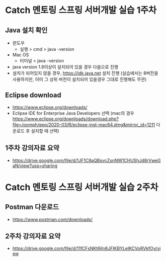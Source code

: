 # Catch 멘토링 스프링 서버개발 실습 1주차

## Java 설치 확인
 - 윈도우
   - 실행 > cmd > java -version
 - Mac OS
   - 터미널 > java -version
 - java version 1.8이상이 설치되어 있을 경우 다음으로 진행
 - 설치가 되어있지 않을 경우, https://jdk.java.net 설치 진행 (실습에서는 8버전을 사용하지만, 이미 그 상위 버전이 설치되어 있을경우 그대로 진행해도 무관)
 
## Eclipse download
 - https://www.eclipse.org/downloads/
 - Eclipse IDE for Enterprise Java Developers 선택 (mac의 경우 https://www.eclipse.org/downloads/download.php?file=/oomph/epp/2020-03/R/eclipse-inst-mac64.dmg&mirror_id=1211 다운로드 후 설치할 때 선택)
 
## 1주차 강의자료 요약
 - https://drive.google.com/file/d/1JF1C8aQBsycZsnNW1CHUShJd8rVweGaN/view?usp=sharing

# Catch 멘토링 스프링 서버개발 실습 2주차

## Postman 다운로드
  - https://www.postman.com/downloads/
  
## 2주차 강의자료 요약
 - https://drive.google.com/file/d/11fCFsNKt6jIn8JFIKBYLeIKCVoRVkfOy/view
